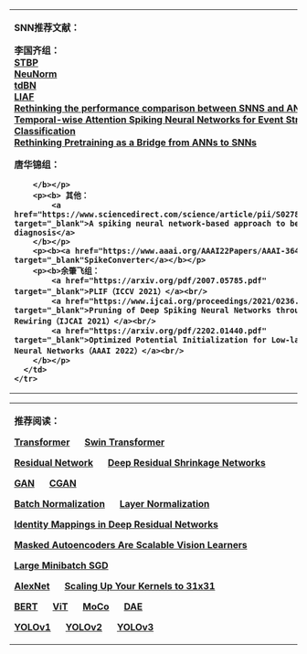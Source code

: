 <html>
  <body>
<table border="0">
  <tbody>
    <tr>
      <td width="75%">
        <p><b>SNN推荐文献：</b></p>
        <p><b>李国齐组：<br/>
			<a href="https://www.frontiersin.org/articles/10.3389/fnins.2018.00331/full" target="_blank">STBP</a><br/>
			<a href="https://arxiv.org/abs/1809.05793" target="_blank">NeuNorm</a><br/>
			<a href="https://arxiv.org/abs/2011.05280" target="_blank">tdBN</a><br/>
			<a href="https://arxiv.org/abs/2011.06176" target="_blank">LIAF</a><br/>
			<a href="https://www.sciencedirect.com/science/article/pii/S0893608019302667" target="_blank">Rethinking the performance comparison between SNNS and ANNS</a><br/>
			<a href="https://openaccess.thecvf.com/content/ICCV2021/papers/Yao_Temporal-Wise_Attention_Spiking_Neural_Networks_for_Event_Streams_Classification_ICCV_2021_paper.pdf" target="_blank">Temporal-wise Attention Spiking Neural Networks for Event Streams Classification</a><br/>
			<a href="https://arxiv.org/abs/2203.01158" target="_blank">Rethinking Pretraining as a Bridge from ANNs to SNNs</a>
		</b></p>
		<p><b>唐华锦组：
			
		</b></p>
		<p><b> 其他：
			<a href="https://www.sciencedirect.com/science/article/pii/S0278612520301138" target="_blank">A spiking neural network-based approach to bearing fault diagnosis</a>
		</b></p>
		<p><b><a href="https://www.aaai.org/AAAI22Papers/AAAI-364.LiuF.pdf" target="_blank"SpikeConverter</a></b></p>
		<p><b>余肇飞组：
			<a href="https://arxiv.org/pdf/2007.05785.pdf" target="_blank">PLIF（ICCV 2021）</a><br/>
			<a href="https://www.ijcai.org/proceedings/2021/0236.pdf" target="_blank">Pruning of Deep Spiking Neural Networks through Gradient Rewiring（IJCAI 2021）</a><br/>
			<a href="https://arxiv.org/pdf/2202.01440.pdf" target="_blank">Optimized Potential Initialization for Low-latency Spiking Neural Networks（AAAI 2022）</a><br/>
		</b></p>
      </td>
    </tr>
  </tbody>
</table>
<table border="0">
  <tbody>
    <tr>
      <td width="75%">
        <p><b>推荐阅读：</b></p>
        <p><b><a href="/resources/papers/Attention_is_all_you_need.pdf" target="_blank">Transformer</a>&nbsp;&nbsp;&nbsp;&nbsp;&nbsp;
			  <a href="/resources/papers/Swin Transformer.pdf" target="_blank">Swin Transformer</a></b></p>
        <p><b><a href="/resources/papers/Deep_Residual_Learning_for_Image_Recognition.pdf" target="_blank">Residual Network</a>&nbsp;&nbsp;&nbsp;&nbsp;&nbsp;
			  <a href="/resources/papers/Deep_Residual_Shrinkage_Networks_for_Fault_Diagnosis.pdf" target="_blank">Deep Residual Shrinkage Networks</a></b></p>
        <p><b><a href="/resources/papers/NIPS-2014-generative-adversarial-nets-Paper.pdf" target="_blank">GAN</a>&nbsp;&nbsp;&nbsp;&nbsp;&nbsp;
			  <a href="/resources/papers/Conditional Generative Adversarial Nets.pdf" target="_blank">CGAN</a></b></p>
        <p><b><a href="https://arxiv.org/pdf/1502.03167.pdf" target="_blank">Batch Normalization</a>&nbsp;&nbsp;&nbsp;&nbsp;&nbsp;
			  <a href="https://arxiv.org/pdf/1607.06450.pdf" target="_blank">Layer Normalization</a></b></p>
        <p><b><a href="/resources/papers/Identity_Mappings_in_Deep_Residual_Networks.pdf" target="_blank">Identity Mappings in Deep Residual Networks</a></b></p>
        <p><b><a href="/resources/papers/Masked Autoencoders Are Scalable Vision Learners.pdf" target="_blank">Masked Autoencoders Are Scalable Vision Learners</a></b></p>
        <p><b><a href="/resources/papers/Large_Minibatch_SGD.pdf" target="_blank">Large Minibatch SGD</a></b></p>
        <p><b><a href="/resources/papers/AlexNet.pdf" target="_blank">AlexNet</a>&nbsp;&nbsp;&nbsp;&nbsp;&nbsp;
			  <a href="https://arxiv.org/abs/2203.06717" target="_blank">Scaling Up Your Kernels to 31x31</a></b></p>
        <p><b><a href="/resources/papers/BERT.pdf" target="_blank">BERT</a>&nbsp;&nbsp;&nbsp;&nbsp;&nbsp;
			  <a href="/resources/papers/ViT.pdf" target="_blank">ViT</a>&nbsp;&nbsp;&nbsp;&nbsp;&nbsp;
			  <a href="/resources/papers/Momentum Contrast for Unsupervised Visual Representation Learning.pdf" target="_blank">MoCo</a>&nbsp;&nbsp;&nbsp;&nbsp;&nbsp;
			  <a href="/resources/papers/icml-2008-denoising-autoencoders.pdf" target="_blank">DAE</a></b></p>
        <p><b><a href="/resources/papers/You Only Look Once.pdf" target="_blank">YOLOv1</a>&nbsp;&nbsp;&nbsp;&nbsp;&nbsp;
			  <a href="/resources/papers/YOLO9000.pdf" target="_blank">YOLOv2</a>&nbsp;&nbsp;&nbsp;&nbsp;&nbsp;
			  <a href="/resources/papers/YOLOv3.pdf" target="_blank">YOLOv3</a></b></p>
      </td>
    </tr>
  </tbody>
</table>

  </body>
</html>

